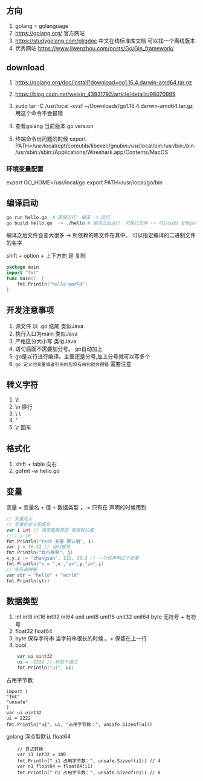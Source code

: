 ## 方向
1. golang = golanguage
2.  https://golang.org/ 官方网站
3.  https://studygolang.com/pkgdoc  中文在线标准库文档 可以找一个离线版本
4. 优秀网站 https://www.liwenzhou.com/posts/Go/Gin_framework/

## download
1. https://golang.org/doc/install?download=go1.16.4.darwin-amd64.tar.gz
2. https://blog.csdn.net/weixin_43931792/article/details/98070995
3. sudo tar -C /usr/local -xvzf ~/Downloads/go1.16.4.darwin-amd64.tar.gz 用这个命令不会报错
4. 查看golang 当前版本 go version

5. 终端命令出问题的时候 export PATH=/usr/local/opt/coreutils/libexec/gnubin:/usr/local/bin:/usr/bin:/bin:/usr/sbin:/sbin:/Applications/Wireshark.app/Contents/MacOS

### 环境变量配置
export GO_HOME=/usr/local/go
export PATH=/usr/local/go/bin

## 编译启动
```bash
go run hello.go  # 直接运行  编译 -> 运行
go build hello.go  -> ./hello # 编译之后运行  可执行文件 -> 可以cp到 没有go环境运行
```
编译之后文件会变大很多 -> 所依赖的库文件在其中。 可以指定编译的二进制文件的名字

shift + option + 上下方向 是 复制
```go
package main
import "fmt"
func main()  {
	fmt.Println("hello world")
}
```

## 开发注意事项
1. 源文件 以 .go 结尾 类似Java
2. 执行入口为main 类似Java
3. 严格区分大小写 类似Java
4. 语句后面不需要加分号。   go自动加上
5. go是以行进行编译。主要还是分号,加上分号就可以写多个
6. `go 定义的变量或者引用的包没有用到就会报错` 需要注意

## 转义字符
1. \t
2. \n 换行
3. \\ \
4. \"
5. \r 回车

## 格式化
1. shift + table 向右
2. gofmt -w hello.go 

## 变量
变量 = 变量名 + 值 + 数据类型； := 只有在 声明的时候用到
```go
// 变量定义
// 变量的定义和盛名
var i int // 指定数据类型 使用默认值
// i = 10
fmt.Println("test 变量 默认值", i)
var j = 10.22 // 自行推导
fmt.Println("自行推导", j)
x,y,z := "zhangsan", 111, 33.3 // 一次性声明三个变量
fmt.Println("x = ",x ,"y=",y,"z=",z)
// 字符串拼接
var str = "hello" + "world"
fmt.Println(str)

```

## 数据类型
1. int int8 int16 int32 int64 unit unit8 unit16 unit32 unit64 byte 无符号 + 有符号
2. float32 float64
3. byte 保存字符串 当字符串很长的时候 。+ 保留在上一行 
4. bool 

```go
	var ui uint32
	ui = -2222 // 校验不通过
	fmt.Println("ui", ui)
```
占用字节数
```golang
import (
"fmt" 
"unsafe"
)
var ui uint32
ui = 2222
fmt.Println("ui", ui, "占用字节数：", unsafe.Sizeof(ui))
```
golang 浮点型默认 float64

```golang
	// 显式转换
	var i1 int32 = 100
	fmt.Println(" i1 占用字节数：", unsafe.Sizeof(i1)) // 4
	var n1 float64 = float64(i1)
	fmt.Println(" n1 占用字节数：", unsafe.Sizeof(n1)) // 8
```
